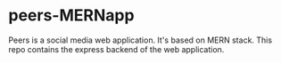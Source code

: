 # peers-MERNapp
Peers is a social media web application. It's based on MERN stack. This repo contains the express backend of the web application. 
